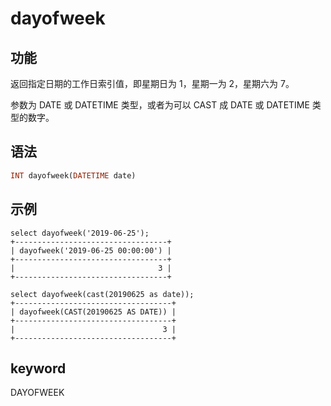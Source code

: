# dayofweek

## 功能

返回指定日期的工作日索引值，即星期日为 1，星期一为 2，星期六为 7。

参数为 DATE 或 DATETIME 类型，或者为可以 CAST 成 DATE 或 DATETIME 类型的数字。

## 语法

```Haskell
INT dayofweek(DATETIME date)
```

## 示例

```Plain Text
select dayofweek('2019-06-25');
+----------------------------------+
| dayofweek('2019-06-25 00:00:00') |
+----------------------------------+
|                                3 |
+----------------------------------+

select dayofweek(cast(20190625 as date));
+-----------------------------------+
| dayofweek(CAST(20190625 AS DATE)) |
+-----------------------------------+
|                                 3 |
+-----------------------------------+
```

## keyword

DAYOFWEEK
